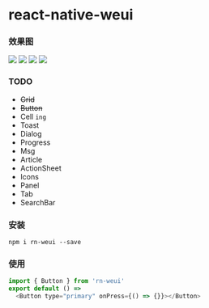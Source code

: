 # react-native-weui
### 效果图
![](http://elliott.b0.upaiyun.com/img/1554b80f86!sm)
![](http://elliott.b0.upaiyun.com/img/c3ffd25032!sm)
![](http://elliott.b0.upaiyun.com/img/a964b5531f!sm)
![](http://elliott.b0.upaiyun.com/img/34b5b0bbe9!sm)

### TODO
- <s>Grid</s>
- <s>Button</s>
- Cell `ing`
- Toast
- Dialog
- Progress
- Msg
- Article
- ActionSheet
- Icons
- Panel
- Tab
- SearchBar

### 安装
```shell
npm i rn-weui --save
```

### 使用
```js
import { Button } from 'rn-weui'
export default () =>
  <Button type="primary" onPress={() => {}}></Button>
```
